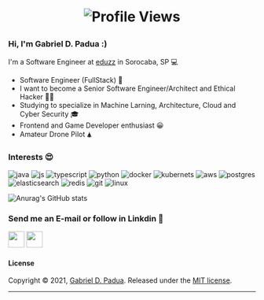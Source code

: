 <h1 align="center">
 
![Profile Views](http://estruyf-github.azurewebsites.net/api/VisitorHit?user=gabrielDpadua21&repo=GuillaumeFalourd&countColorcountColor) 

### Hi, I'm Gabriel D. Padua :)

I'm a Software Engineer at [eduzz](https://www.eduzz.com/) in Sorocaba, SP 💻

- Software Engineer (FullStack) 🦄
- I want to become a Senior Software Engineer/Architect and Ethical Hacker  🧙‍♂️
- Studying to specialize in Machine Larning, Architecture, Cloud and Cyber Security 🎓
- Frontend and Game Developer enthusiast 😀
- Amateur Drone Pilot 🛦

### Interests 😍
![java](https://img.icons8.com/color/48/000000/java-coffee-cup-logo.png)
![js](https://img.icons8.com/color/48/000000/javascript)
![typescript](https://img.icons8.com/color/48/000000/typescript.png)
![python](https://img.icons8.com/color/48/000000/python--v1.png)
![docker](https://img.icons8.com/color/48/000000/docker.png)
![kubernets](https://img.icons8.com/color/48/000000/kubernetes.png)
![aws](https://img.icons8.com/color/48/000000/amazon-web-services.png)
![postgres](https://img.icons8.com/color/48/000000/postgreesql.png)
![elasticsearch](https://img.icons8.com/color/48/000000/elasticsearch.png)
![redis](https://img.icons8.com/color/48/000000/redis.png)
![git](https://img.icons8.com/color/48/000000/git.png)
![linux](https://img.icons8.com/color/48/000000/linux.png)


![Anurag's GitHub stats](https://github-readme-stats.vercel.app/api?username=gabrielDpadua21&show_icons=true&theme=github)


### Send me an E-mail or follow in Linkdin 🚀
<a href="mailto:gabriel.d.padua21@gmail.com"><img src="https://slackmojis.com/emojis/870-mail/download" width="33px"></a>
<a href="https://www.linkedin.com/in/gabriel-d-65ab77152/" targer="_blank"><img src="https://img.icons8.com/fluency/48/000000/linkedin.png" width="33px"/></a>

#### License

Copyright © 2021, [Gabriel D. Padua](https://github.com/gabrielDpadua21).
Released under the [MIT license](LICENSE).

***
